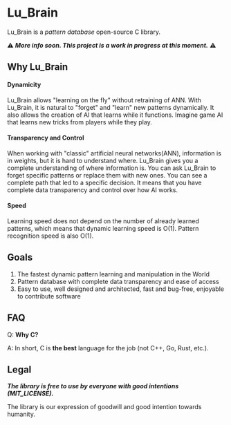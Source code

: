 # Lu_Brain 

Lu_Brain is a _pattern database_ open-source C library.

⚠ ___More info soon. This project is a work in progress at this moment.___ ⚠

## Why Lu_Brain

#### Dynamicity

Lu_Brain allows "learning on the fly" without retraining of ANN. With Lu_Brain, it is natural to "forget" and "learn" new patterns dynamically. It also allows the creation of AI that learns while it functions. Imagine game AI that learns new tricks from players while they play.

#### Transparency and Control

When working with "classic" artificial neural networks(ANN), information is in weights, but it is hard to understand where. Lu_Brain gives you a complete understanding of where information is. You can ask Lu_Brain to forget specific patterns or replace them with new ones. You can see a complete path that led to a specific decision. It means that you have complete data transparency and control over how AI works.

#### Speed

Learning speed does not depend on the number of already learned patterns, which means that dynamic learning speed is O(1). 
Pattern recognition speed is also O(1).


## Goals  

1. The fastest dynamic pattern learning and manipulation in the World
2. Pattern database with complete data transparency and ease of access
3. Easy to use, well designed and architected, fast and bug-free, enjoyable to contribute software

## FAQ

Q: **Why C?**

A: In short, C is **the best** language for the job (not C++, Go, Rust, etc.). 

## Legal

___The library is free to use by everyone with good intentions (MIT_LICENSE).___

The library is our expression of goodwill and good intention towards humanity.
